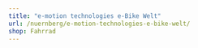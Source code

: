 ```yaml
---
title: "e-motion technologies e-Bike Welt"
url: /nuernberg/e-motion-technologies-e-bike-welt/
shop: Fahrrad
---
```

